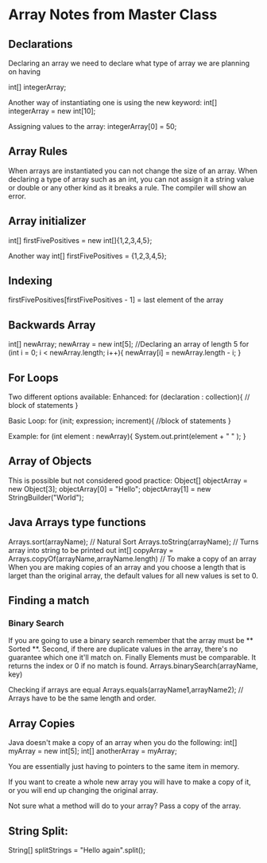 # Array Notes from Master Class

## Declarations
Declaring an array we need to declare what type of array we are planning on having

int[] integerArray; 

Another way of instantiating one is using the new keyword: 
int[] integerArray = new int[10];

Assigning values to the array: 
integerArray[0] = 50;

## Array Rules
When arrays are instantiated you can not change the size of an array.
When declaring a type of array such as an int, you can not assign it a string value or double or any other kind as it breaks a rule. The compiler will show an error.

## Array initializer
int[] firstFivePositives = new int[]{1,2,3,4,5};

Another way
int[] firstFivePositives = {1,2,3,4,5};

## Indexing
firstFivePositives[firstFivePositives - 1] = last element of the array

## Backwards Array

int[] newArray;
newArray = new int[5]; //Declaring an array of length 5
for (int i = 0; i < newArray.length; i++){
    newArray[i] = newArray.length - i;
}

## For Loops 

Two different options available: 
Enhanced:
for (declaration : collection){
    // block of statements
}

Basic Loop:
for (init; expression; increment){
    //block of statements
}

Example: 
for (int element : newArray){
    System.out.print(element + " " );
}

## Array of Objects
This is possible but not considered good practice:
Object[] objectArray = new Object[3];
objectArray[0] = "Hello";
objectArray[1] = new StringBuilder("World");

## Java Arrays type functions
Arrays.sort(arrayName); // Natural Sort 
Arrays.toString(arrayName); // Turns array into string to be printed out
int[] copyArray = Arrays.copyOf(arrayName,arrayName.length) // To make a copy of an array
When you are making copies of an array and you choose a length that is larget than the original array, the default values for all new values is set to 0.

## Finding a match
### Binary Search
If you are going to use a binary search remember that the array must be ** Sorted **. Second, if there are duplicate values in the array, there's no guarantee which one it'll match on.
Finally Elements must be comparable.
It returns the index or 0 if no match is found.
Arrays.binarySearch(arrayName, key)

Checking if arrays are equal 
Arrays.equals(arrayName1,arrayName2); // Arrays have to be the same length and order.

## Array Copies
Java doesn't make a copy of an array when you do the following: 
int[] myArray = new int[5];
int[] anotherArray = myArray; 

You are essentially just having to pointers to the same item in memory. 


If you want to create a whole new array you will have to make a copy of it, or you will end up changing the original array. 

Not sure what a method will do to your array? Pass a copy of the array.

## String Split: 
String[] splitStrings = "Hello again".split();



